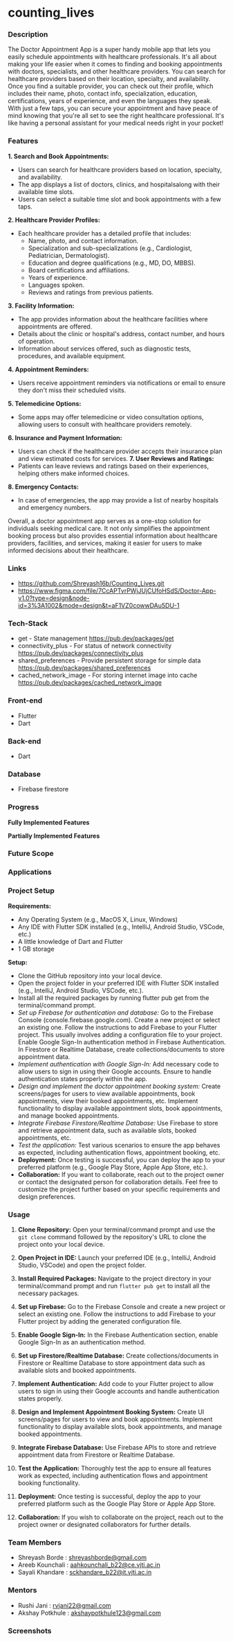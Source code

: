 
# counting_lives
### Description 
The Doctor Appointment App is a super handy mobile app that lets you easily schedule appointments with healthcare professionals. It's all about making your life easier when it comes to finding and booking appointments with doctors, specialists, and other healthcare providers. You can search for healthcare providers based on their location, specialty, and availability. Once you find a suitable provider, you can check out their profile, which includes their name, photo, contact info, specialization, education, certifications, years of experience, and even the languages they speak. With just a few taps, you can secure your appointment and have peace of mind knowing that you're all set to see the right healthcare professional. It's like having a personal assistant for your medical needs right in your pocket!

### Features
**1. Search and Book Appointments:**
   - Users can search for healthcare providers based on location, specialty, and availability.
   - The app displays a list of doctors, clinics, and hospitalsalong with their available time slots.
   - Users can select a suitable time slot and book appointments with a few taps.

**2. Healthcare Provider Profiles:**
   - Each healthcare provider has a detailed profile that includes:
     - Name, photo, and contact information.
     - Specialization and sub-specializations (e.g., Cardiologist, Pediatrician, Dermatologist).
     - Education and degree qualifications (e.g., MD, DO, MBBS).
     - Board certifications and affiliations.
     - Years of experience.
     - Languages spoken.
     - Reviews and ratings from previous patients.

**3. Facility Information:**
   - The app provides information about the healthcare facilities where appointments are offered.
   - Details about the clinic or hospital's address, contact number, and hours of operation.
   - Information about services offered, such as diagnostic tests, procedures, and available equipment.

**4. Appointment Reminders:**
   - Users receive appointment reminders via notifications or email to ensure they don't miss their scheduled visits.

**5. Telemedicine Options:**
   - Some apps may offer telemedicine or video consultation options, allowing users to consult with healthcare providers remotely.

**6. Insurance and Payment Information:**
   - Users can check if the healthcare provider accepts their insurance plan and view estimated costs for services.
**7. User Reviews and Ratings:**
   - Patients can leave reviews and ratings based on their experiences, helping others make informed choices.

**8. Emergency Contacts:**
   - In case of emergencies, the app may provide a list of nearby hospitals and emergency numbers.

Overall, a doctor appointment app serves as a one-stop solution for individuals seeking medical care. It not only simplifies the appointment booking process but also provides essential information about healthcare providers, facilities, and services, making it easier for users to make informed decisions about their healthcare.

### Links

- https://github.com/Shreyash16b/Counting_Lives.git
- https://www.figma.com/file/7CcAPTvrPWjJUjCUfoHSdS/Doctor-App-v1.0?type=design&node-id=3%3A1002&mode=design&t=aF1VZ0cowwDAu5DU-1

### Tech-Stack

- get - State management
  https://pub.dev/packages/get
- connectivity_plus - For status of network connectivity
  https://pub.dev/packages/connectivity_plus
- shared_preferences - Provide persistent storage for simple data
  https://pub.dev/packages/shared_preferences
- cached_network_image - For storing internet image into cache
  https://pub.dev/packages/cached_network_image

### Front-end
- Flutter
- Dart
### Back-end
- Dart
### Database
- Firebase firestore
### Progress
**Fully Implemented Features**

**Partially Implemented Features**

### Future Scope 

### Applications

### Project Setup
**Requirements:**
- Any Operating System (e.g., MacOS X, Linux, Windows)
- Any IDE with Flutter SDK installed (e.g., IntelliJ, Android Studio, VSCode, etc.)
- A little knowledge of Dart and Flutter
- 1 GB storage

**Setup:**
- Clone the GitHub repository into your local device.
- Open the project folder in your preferred IDE with Flutter SDK installed (e.g., IntelliJ, Android Studio, VSCode, etc.).
- Install all the required packages by running flutter pub get from the terminal/command prompt.
- *Set up Firebase for authentication and database:*
   Go to the Firebase Console (console.firebase.google.com).
   Create a new project or select an existing one.
   Follow the instructions to add Firebase to your Flutter project. This usually involves adding a configuration file to your project.
   Enable Google Sign-In authentication method in Firebase Authentication.
   In Firestore or Realtime Database, create collections/documents to store appointment data.
- *Implement authentication with Google Sign-In:*
   Add necessary code to allow users to sign in using their Google accounts.
   Ensure to handle authentication states properly within the app.
- *Design and implement the doctor appointment booking system:*
   Create screens/pages for users to view available appointments, book appointments, view their booked appointments, etc.
   Implement functionality to display available appointment slots, book appointments, and manage booked appointments.
- *Integrate Firebase Firestore/Realtime Database:*
   Use Firebase to store and retrieve appointment data, such as available slots, booked appointments, etc.
- *Test the application:*
   Test various scenarios to ensure the app behaves as expected, including authentication flows, appointment booking, etc.
- **Deployment:**
    Once testing is successful, you can deploy the app to your preferred platform (e.g., Google Play Store, Apple App Store, etc.).
- **Collaboration:**
   If you want to collaborate, reach out to the project owner or contact the designated person for collaboration details.
   Feel free to customize the project further based on your specific requirements and design preferences.
### Usage

1. **Clone Repository:** Open your terminal/command prompt and use the `git clone` command followed by the repository's URL to clone the project onto your local device.

2. **Open Project in IDE:** Launch your preferred IDE (e.g., IntelliJ, Android Studio, VSCode) and open the project folder.

3. **Install Required Packages:** Navigate to the project directory in your terminal/command prompt and run `flutter pub get` to install all the necessary packages.

4. **Set up Firebase:** Go to the Firebase Console and create a new project or select an existing one. Follow the instructions to add Firebase to your Flutter project by adding the generated configuration file.

5. **Enable Google Sign-In:** In the Firebase Authentication section, enable Google Sign-In as an authentication method.

6. **Set up Firestore/Realtime Database:** Create collections/documents in Firestore or Realtime Database to store appointment data such as available slots and booked appointments.

7. **Implement Authentication:** Add code to your Flutter project to allow users to sign in using their Google accounts and handle authentication states properly.

8. **Design and Implement Appointment Booking System:** Create UI screens/pages for users to view and book appointments. Implement functionality to display available slots, book appointments, and manage booked appointments.

9. **Integrate Firebase Database:** Use Firebase APIs to store and retrieve appointment data from Firestore or Realtime Database.

10. **Test the Application:** Thoroughly test the app to ensure all features work as expected, including authentication flows and appointment booking functionality.

11. **Deployment:** Once testing is successful, deploy the app to your preferred platform such as the Google Play Store or Apple App Store.

12. **Collaboration:** If you wish to collaborate on the project, reach out to the project owner or designated collaborators for further details.

### Team Members

- Shreyash Borde : shreyashborde@gmail.com
- Areeb Kounchali : aahkounchali_b22@ce.vjti.ac.in
- Sayali Khandare : sckhandare_b22@it.vjti.ac.in

### Mentors
- Rushi Jani : rvjani22@gmail.com
- Akshay Potkhule : akshaypotkhule123@gmail.com

### Screenshots
